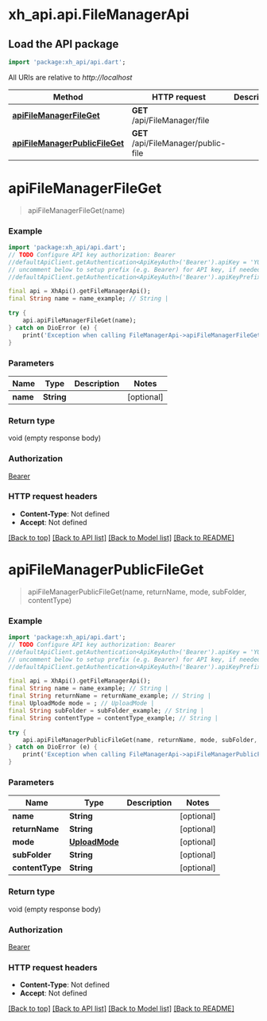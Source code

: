 # xh_api.api.FileManagerApi

## Load the API package
```dart
import 'package:xh_api/api.dart';
```

All URIs are relative to *http://localhost*

Method | HTTP request | Description
------------- | ------------- | -------------
[**apiFileManagerFileGet**](FileManagerApi.md#apifilemanagerfileget) | **GET** /api/FileManager/file | 
[**apiFileManagerPublicFileGet**](FileManagerApi.md#apifilemanagerpublicfileget) | **GET** /api/FileManager/public-file | 


# **apiFileManagerFileGet**
> apiFileManagerFileGet(name)



### Example
```dart
import 'package:xh_api/api.dart';
// TODO Configure API key authorization: Bearer
//defaultApiClient.getAuthentication<ApiKeyAuth>('Bearer').apiKey = 'YOUR_API_KEY';
// uncomment below to setup prefix (e.g. Bearer) for API key, if needed
//defaultApiClient.getAuthentication<ApiKeyAuth>('Bearer').apiKeyPrefix = 'Bearer';

final api = XhApi().getFileManagerApi();
final String name = name_example; // String | 

try {
    api.apiFileManagerFileGet(name);
} catch on DioError (e) {
    print('Exception when calling FileManagerApi->apiFileManagerFileGet: $e\n');
}
```

### Parameters

Name | Type | Description  | Notes
------------- | ------------- | ------------- | -------------
 **name** | **String**|  | [optional] 

### Return type

void (empty response body)

### Authorization

[Bearer](../README.md#Bearer)

### HTTP request headers

 - **Content-Type**: Not defined
 - **Accept**: Not defined

[[Back to top]](#) [[Back to API list]](../README.md#documentation-for-api-endpoints) [[Back to Model list]](../README.md#documentation-for-models) [[Back to README]](../README.md)

# **apiFileManagerPublicFileGet**
> apiFileManagerPublicFileGet(name, returnName, mode, subFolder, contentType)



### Example
```dart
import 'package:xh_api/api.dart';
// TODO Configure API key authorization: Bearer
//defaultApiClient.getAuthentication<ApiKeyAuth>('Bearer').apiKey = 'YOUR_API_KEY';
// uncomment below to setup prefix (e.g. Bearer) for API key, if needed
//defaultApiClient.getAuthentication<ApiKeyAuth>('Bearer').apiKeyPrefix = 'Bearer';

final api = XhApi().getFileManagerApi();
final String name = name_example; // String | 
final String returnName = returnName_example; // String | 
final UploadMode mode = ; // UploadMode | 
final String subFolder = subFolder_example; // String | 
final String contentType = contentType_example; // String | 

try {
    api.apiFileManagerPublicFileGet(name, returnName, mode, subFolder, contentType);
} catch on DioError (e) {
    print('Exception when calling FileManagerApi->apiFileManagerPublicFileGet: $e\n');
}
```

### Parameters

Name | Type | Description  | Notes
------------- | ------------- | ------------- | -------------
 **name** | **String**|  | [optional] 
 **returnName** | **String**|  | [optional] 
 **mode** | [**UploadMode**](.md)|  | [optional] 
 **subFolder** | **String**|  | [optional] 
 **contentType** | **String**|  | [optional] 

### Return type

void (empty response body)

### Authorization

[Bearer](../README.md#Bearer)

### HTTP request headers

 - **Content-Type**: Not defined
 - **Accept**: Not defined

[[Back to top]](#) [[Back to API list]](../README.md#documentation-for-api-endpoints) [[Back to Model list]](../README.md#documentation-for-models) [[Back to README]](../README.md)

